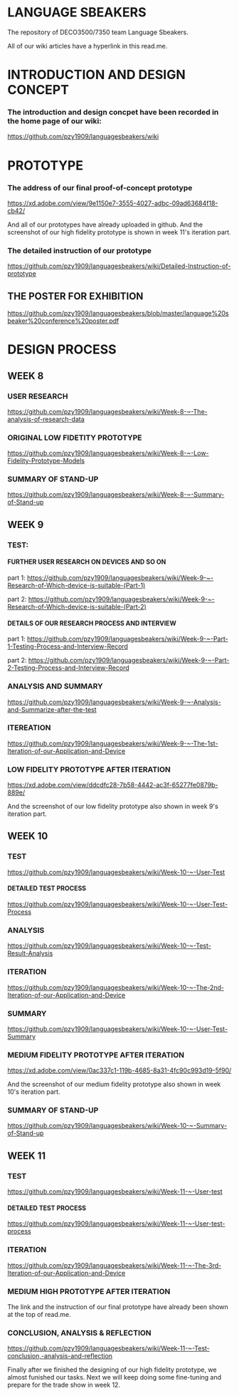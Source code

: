 # LANGUAGE SBEAKERS
The repository of DECO3500/7350 team Language Sbeakers.

All of our wiki articles have a hyperlink in this read.me.

# INTRODUCTION AND DESIGN CONCEPT
### The introduction and design concpet have been recorded in the home page of our wiki:
https://github.com/pzy1909/languagesbeakers/wiki

# PROTOTYPE
### The address of our final proof-of-concept prototype
https://xd.adobe.com/view/9e1150e7-3555-4027-adbc-09ad63684f18-cb42/

And all of our prototypes have already uploaded in github. And the screenshot of our high fidelity prototype is shown in week 11's iteration part.

### The detailed instruction of our prototype
https://github.com/pzy1909/languagesbeakers/wiki/Detailed-Instruction-of-prototype

## THE POSTER FOR EXHIBITION
https://github.com/pzy1909/languagesbeakers/blob/master/language%20sbeaker%20conference%20poster.pdf

# DESIGN PROCESS
## WEEK 8
### USER RESEARCH
https://github.com/pzy1909/languagesbeakers/wiki/Week-8-~-The-analysis-of-research-data
### ORIGINAL LOW FIDETITY PROTOTYPE
https://github.com/pzy1909/languagesbeakers/wiki/Week-8-~-Low-Fidelity-Prototype-Models
### SUMMARY OF STAND-UP
https://github.com/pzy1909/languagesbeakers/wiki/Week-8-~-Summary-of-Stand-up

## WEEK 9
### TEST:
#### FURTHER USER RESEARCH ON DEVICES AND SO ON
part 1: https://github.com/pzy1909/languagesbeakers/wiki/Week-9-~-Research-of-Which-device-is-suitable-(Part-1)

part 2: https://github.com/pzy1909/languagesbeakers/wiki/Week-9-~-Research-of-Which-device-is-suitable-(Part-2)
#### DETAILS OF OUR RESEARCH PROCESS AND INTERVIEW
part 1: https://github.com/pzy1909/languagesbeakers/wiki/Week-9-~-Part-1-Testing-Process-and-Interview-Record

part 2: https://github.com/pzy1909/languagesbeakers/wiki/Week-9-~-Part-2-Testing-Process-and-Interview-Record
### ANALYSIS AND SUMMARY
https://github.com/pzy1909/languagesbeakers/wiki/Week-9-~-Analysis-and-Summarize-after-the-test
### ITEREATION
https://github.com/pzy1909/languagesbeakers/wiki/Week-9-~-The-1st-Iteration-of-our-Application-and-Device
### LOW FIDELITY PROTOTYPE AFTER ITERATION
https://xd.adobe.com/view/ddcdfc28-7b58-4442-ac3f-65277fe0879b-889e/

And the screenshot of our low fidelity prototype also shown in week 9's iteration part.

## WEEK 10
### TEST
https://github.com/pzy1909/languagesbeakers/wiki/Week-10-~-User-Test
#### DETAILED TEST PROCESS
https://github.com/pzy1909/languagesbeakers/wiki/Week-10-~-User-Test-Process
### ANALYSIS
https://github.com/pzy1909/languagesbeakers/wiki/Week-10-~-Test-Result-Analysis
### ITERATION
https://github.com/pzy1909/languagesbeakers/wiki/Week-10-~-The-2nd-Iteration-of-our-Application-and-Device
### SUMMARY
https://github.com/pzy1909/languagesbeakers/wiki/Week-10-~-User-Test-Summary
### MEDIUM FIDELITY PROTOTYPE AFTER ITERATION
https://xd.adobe.com/view/0ac337c1-119b-4685-8a31-4fc90c993d19-5f90/

And the screenshot of our medium fidelity prototype also shown in week 10's iteration part.
### SUMMARY OF STAND-UP
https://github.com/pzy1909/languagesbeakers/wiki/Week-10-~-Summary-of-Stand-up

## WEEK 11
### TEST
https://github.com/pzy1909/languagesbeakers/wiki/Week-11-~-User-test
#### DETAILED TEST PROCESS
https://github.com/pzy1909/languagesbeakers/wiki/Week-11-~-User-test-process
### ITERATION
https://github.com/pzy1909/languagesbeakers/wiki/Week-11-~-The-3rd-Iteration-of-our-Application-and-Device
### MEDIUM HIGH PROTOTYPE AFTER ITERATION
The link and the instruction of our final prototype have already been shown at the top of read.me.
### CONCLUSION, ANALYSIS & REFLECTION
https://github.com/pzy1909/languagesbeakers/wiki/Week-11-~-Test-conclusion,-analysis-and-reflection
 
Finally after we finished the designing of our high fidelity prototype, we almost funished our tasks. Next we will keep doing some fine-tuning and prepare for the trade show in week 12.





